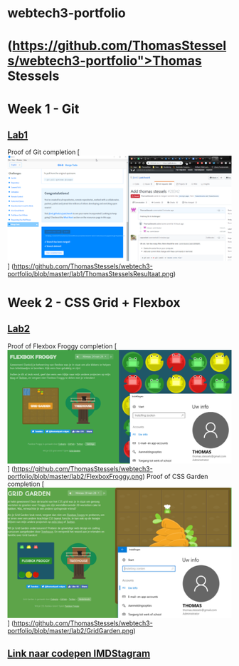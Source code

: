 # webtech3-portfolio

# (https://github.com/ThomasStessels/webtech3-portfolio">Thomas Stessels</a>

# Week 1 - Git
## [Lab1](https://github.com/ThomasStessels/webtech3-portfolio/tree/master/lab1)
Proof of Git completion
[![GitCompletion](https://github.com/ThomasStessels/webtech3-portfolio/blob/master/lab1/ThomasStesselsResultaat.png)]
(https://github.com/ThomasStessels/webtech3-portfolio/blob/master/lab1/ThomasStesselsResultaat.png)
# Week 2 - CSS Grid + Flexbox
## [Lab2](https://github.com/ThomasStessels/webtech3-portfolio/tree/master/lab2)
Proof of Flexbox Froggy completion
[![FlexboxFroggy](https://github.com/ThomasStessels/webtech3-portfolio/blob/master/lab2/FlexboxFroggy.png)]
(https://github.com/ThomasStessels/webtech3-portfolio/blob/master/lab2/FlexboxFroggy.png)
Proof of CSS Garden completion
[![GridGarden](https://github.com/ThomasStessels/webtech3-portfolio/blob/master/lab2/GridGarden.png)]
(https://github.com/ThomasStessels/webtech3-portfolio/blob/master/lab2/GridGarden.png)   
        
## [Link naar codepen IMDStagram](https://codepen.io/ThomCode/pen/YgoVMv?editors=1100")
